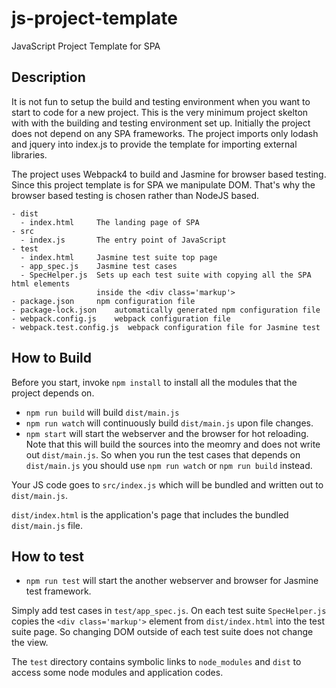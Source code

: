 # js-project-template
JavaScript Project Template for SPA

## Description

It is not fun to setup the build and testing environment when you want to start
to code for a new project.  This is the very minimum project skelton with
with the building and testing environment set up.  Initially the project does not
depend on any SPA frameworks.  The project imports only lodash and jquery into index.js
to provide the template for importing external libraries.

The project uses Webpack4 to build and Jasmine for browser based testing.
Since this project template is for SPA we manipulate DOM.  That's why the browser
based testing is chosen rather than NodeJS based.

```
- dist
  - index.html     The landing page of SPA
- src
  - index.js       The entry point of JavaScript
- test
  - index.html     Jasmine test suite top page
  - app_spec.js    Jasmine test cases
  - SpecHelper.js  Sets up each test suite with copying all the SPA html elements
                   inside the <div class='markup'>
- package.json     npm configuration file
- package-lock.json    automatically generated npm configuration file
- webpack.config.js    webpack configuration file
- webpack.test.config.js  webpack configuration file for Jasmine test
```

## How to Build

Before you start, invoke `npm install` to install all the modules that the project
depends on.

- `npm run build` will build `dist/main.js`
- `npm run watch` will continuously build `dist/main.js` upon file changes.
- `npm start` will start the webserver and the browser for hot reloading.
  Note that this will build the sources into the meomry and does not write out
  `dist/main.js`.  So when you run the test cases that depends on `dist/main.js`
  you should use `npm run watch` or `npm run build` instead.

Your JS code goes to `src/index.js` which will be bundled and written out to
`dist/main.js`.

`dist/index.html` is the application's page that includes the bundled `dist/main.js`
file.

## How to test

- `npm run test` will start the another webserver and browser for Jasmine test
  framework.

Simply add test cases in `test/app_spec.js`.  On each test suite `SpecHelper.js`
copies the `<div class='markup'>` element from `dist/index.html` into the test
suite page.  So changing DOM outside of each test suite does not change the view.

The `test` directory contains symbolic links to `node_modules` and `dist` to access
some node modules and application codes.

